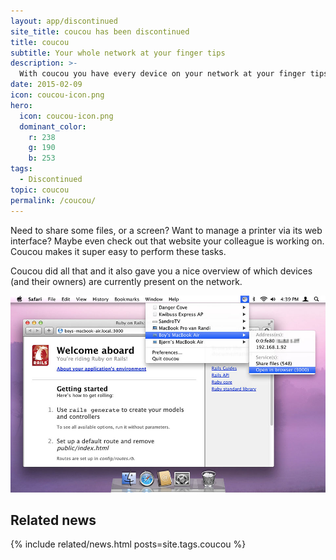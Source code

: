 ```yaml
---
layout: app/discontinued
site_title: coucou has been discontinued
title: coucou
subtitle: Your whole network at your finger tips
description: >-
  With coucou you have every device on your network at your finger tips.
date: 2015-02-09
icon: coucou-icon.png
hero: 
  icon: coucou-icon.png
  dominant_color: 
    r: 238
    g: 190
    b: 253
tags:
  - Discontinued
topic: coucou
permalink: /coucou/
---
```


Need to share some files, or a screen? Want to manage a printer via its web interface? Maybe even check out that website your colleague is working on. Coucou makes it super easy to perform these tasks.

Coucou did all that and it also gave you a nice overview of which devices (and their owners) are currently present on the network.

![A screenshot of coucou exposing a Rails server](/assets/img/app/coucou-rails.jpg)

## Related news

{% include related/news.html posts=site.tags.coucou %}
